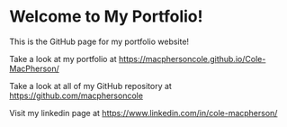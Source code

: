 # Welcome to My Portfolio!

This is the GitHub page for my portfolio website!

Take a look at my portfolio at https://macphersoncole.github.io/Cole-MacPherson/

Take a look at all of my GitHub repository at https://github.com/macphersoncole

Visit my linkedin page at https://www.linkedin.com/in/cole-macpherson/
